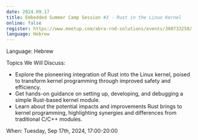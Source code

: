 ```yaml
---
date: 2024.09.17
title: Embedded Summer Camp Session #3 - Rust in the Linux Kernel
online: false
register: https://www.meetup.com/abra-rnd-solutions/events/300733258/
language: Hebrew
---
```


Language: Hebrew

Topics We Will Discuss:

* Explore the pioneering integration of Rust into the Linux kernel, poised to transform kernel programming through improved safety and efficiency.
* Get hands-on guidance on setting up, developing, and debugging a simple Rust-based kernel module.
* Learn about the potential impacts and improvements Rust brings to kernel programming, highlighting synergies and differences from traditional C/C++ modules.

When: Tuesday, Sep 17th, 2024, 17:00-20:00


